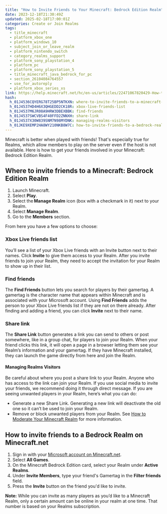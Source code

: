 ```yaml
---
title: "How to Invite Friends to Your Minecraft: Bedrock Edition Realm"
date: 2023-12-18T21:30:49Z
updated: 2025-02-18T17:00:01Z
categories: Create or Join Realms
tags:
  - title_minecraft
  - platform_xbox_one
  - platform_windows_10
  - subject_join_or_leave_realm
  - platform_nintendo_switch
  - category_realms_support
  - platform_sony_playstation_4
  - platform_pc
  - platform_sony_playstation_5
  - title_minecraft_java_bedrock_for_pc
  - section_26104084764557
  - use_for_autoreply
  - platform_xbox_series_xs
link: https://help.minecraft.net/hc/en-us/articles/22471067820429-How-to-Invite-Friends-to-Your-Minecraft-Bedrock-Edition-Realm
hash:
  h_01J4536CQYERG78T25BP5NTKXN: where-to-invite-friends-to-a-minecraft-bedrock-edition-realm
  h_01J4537HD4H6X3QHGEDD2CK18R: xbox-live-friends-list
  h_01J4537M6JR08A9HRW3DBEXBBK: find-friends
  h_01J4537SWCVBS4F40FFD2ZNNXH: share-link
  h_01J4537X30W839SNM7N98MYDNK: managing-realms-visitors
  h_01JKE9XEMP2HA8WY210NKB8W7C: how-to-invite-friends-to-a-bedrock-realm-on-minecraftnet
---
```


Minecraft is better when played with friends! That's especially true for Realms, which allow members to play on the server even if the host is not available. Here is how to get your friends involved in your Minecraft: Bedrock Edition Realm.

## Where to invite friends to a Minecraft: Bedrock Edition Realm

1.  Launch Minecraft.
2.  Select **Play**.
3.  Select the **Manage Realm** icon (box with a checkmark in it) next to your Realm.
4.  Select **Manage Realm**.
5.  Go to the **Members** section.

From here you have a few options to choose:

### Xbox Live friends list

You’ll see a list of your Xbox Live friends with an Invite button next to their names. Click **Invite** to give them access to your Realm. After you invite friends to join your Realm, they need to accept the invitation for your Realm to show up in their list.

### Find friends

The **Find Friends** button lets you search for players by their gamertag. A gamertag is the character name that appears within Minecraft and is associated with your Microsoft account. Using **Find Friends** adds the person to your Xbox Live friends list if they are not on there already. After finding and adding a friend, you can click **Invite** next to their name.

### Share link

The **Share Link** button generates a link you can send to others or post somewhere, like in a group chat, for players to join your Realm. When your friend clicks this link, it will open a page in a browser letting them see your Realm’s information and your gamertag. If they have Minecraft installed, they can launch the game directly from here and join the Realm.

#### Managing Realms Visitors

Be careful about where you post a share link to your Realm. Anyone who has access to the link can join your Realm. If you use social media to invite your friends, we recommend doing it through direct message. If you are seeing unwanted players in your Realm, here’s what you can do:

- Generate a new Share Link. Generating a new link will deactivate the old one so it can’t be used to join your Realm.
- Remove or block unwanted players from your Realm. See [How to Moderate Your Minecraft Realm](../Manage-Realms-Settings-Worlds/How-to-Moderate-Your-Minecraft-Realm.md) for more information.

## How to invite friends to a Bedrock Realm on Minecraft.net

1.  Sign in with your [Microsoft account on Minecraft.net](https://www.minecraft.net/en-us/login).
2.  Select **All Games**.
3.  On the Minecraft Bedrock Edition card, select your Realm under **Active Realms**.
4.  Under **Invite Members**, type your friend's Gamertag in the **Filter friends** field.
5.  Press the **Invite** button on the friend you'd like to invite.

**Note:** While you can invite as many players as you’d like to a Minecraft Realm, only a certain amount can be online in your realm at one time. That number is based on your Realms subscription.
